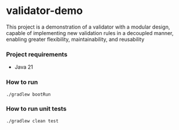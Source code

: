 # validator-demo
<p>
This project is a demonstration of a validator with a modular design, capable of implementing new validation rules in a decoupled manner, enabling greater flexibility, maintainability, and reusability</p>

### Project requirements
- Java 21

### How to run
```shell
./gradlew bootRun
```

### How to run unit tests
```shell
./gradlew clean test
```